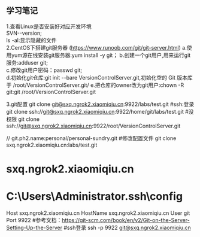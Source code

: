 ## **学习笔记**
1.查看Linux是否安装好对应开发环境  
SVN--version;  
ls -al:显示隐藏的文件  
2.CentOS下搭建git服务器  (https://www.runoob.com/git/git-server.html)
a.使用yum源在线安装git服务器:yum install -y git；
b.创建一个git用户,用来运行git服务:adduser git;  
c.修改git用户密码：passwd git;  
d.初始化git仓库:git init --bare VersionControlServer.git,初始化空的 Git 版本库于 /root/VersionControlServer.git/
e.把仓库的owner改为git用户:chown -R git:git  /root/VersionControlServer.git

3.git配置
git clone git@sxq.ngrok2.xiaomiqiu.cn:9922/labs/test.git
#ssh:登录
git clone ssh://git@sxq.ngrok2.xiaomiqiu.cn:9922/home/git/labs/test.git
#没权限
git clone ssh://git@sxq.ngrok2.xiaomiqiu.cn:9922/root/VersionControlServer.git

// 
git.ph2.name:personal/personal-sundry.git
#修改配置文件
git clone sxq.ngrok2.xiaomiqiu.cn:labs/test.git

# sxq.ngrok2.xiaomiqiu.cn
# C:\Users\Administrator\.ssh\config
Host sxq.ngrok2.xiaomiqiu.cn
     HostName sxq.ngrok2.xiaomiqiu.cn
     User git
     Port 9922
#参考文档：https://git-scm.com/book/en/v2/Git-on-the-Server-Setting-Up-the-Server
#ssh登录
ssh -p 9922 git@sxq.ngrok2.xiaomiqiu.cn


